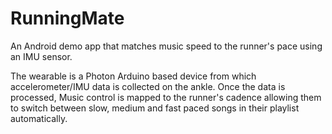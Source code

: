 # RunningMate


An Android demo app that matches music speed to the runner's pace using an IMU sensor.

The wearable is a Photon Arduino based device from which accelerometer/IMU data is collected on the ankle. Once the data is processed, Music control is mapped to the runner's cadence allowing them to switch between slow, medium and fast paced songs in their playlist automatically. 





